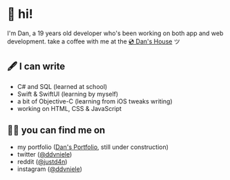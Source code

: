 # 📂 hi!
I'm Dan, a 19 years old developer who's been working on both app and web development. take a coffee with me at the [💿 Dan's House](https://ddvniele.github.io) ツ

## 🖋 I can write
- C# and SQL (learned at school)
- Swift & SwiftUI (learning by myself)
- a bit of Objective-C (learning from iOS tweaks writing)
- working on HTML, CSS & JavaScript

## 🕵🏻 you can find me on
- my portfolio ([Dan's Portfolio](https://ddvniele.github.io), still under construction)
- twitter ([@ddvniele](https://www.twitter.com/ddvniele))
- reddit ([@justd4n](https://www.reddit.com/u/justd4n/))
- instagram ([@ddvniele](https://www.instagram.com/ddvniele))
